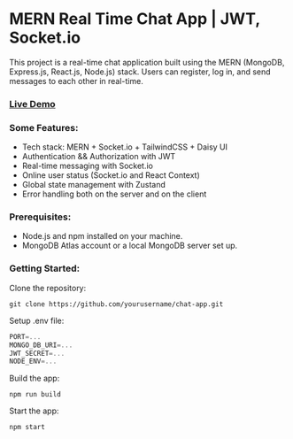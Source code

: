 # MERN Real Time Chat App | JWT, Socket.io
This project is a real-time chat application built using the MERN (MongoDB, Express.js, React.js, Node.js) stack. Users can register, log in, and send messages to each other in real-time.

### [Live Demo](https://chat-app-utnq.onrender.com)

### Some Features:

-  Tech stack: MERN + Socket.io + TailwindCSS + Daisy UI
-  Authentication && Authorization with JWT
-  Real-time messaging with Socket.io
-  Online user status (Socket.io and React Context)
-  Global state management with Zustand
-  Error handling both on the server and on the client

### Prerequisites:
- Node.js and npm installed on your machine.
- MongoDB Atlas account or a local MongoDB server set up.

### Getting Started:

Clone the repository:
```shell
git clone https://github.com/yourusername/chat-app.git
```

Setup .env file:
```js
PORT=...
MONGO_DB_URI=...
JWT_SECRET=...
NODE_ENV=...
```

Build the app:

```shell
npm run build
```

Start the app:

```shell
npm start
```
